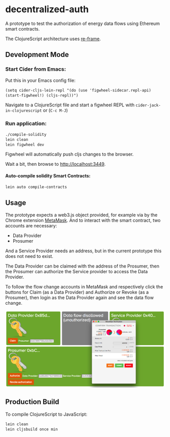 # decentralized-auth

A prototype to test the authorization of energy data flows using Ethereum smart contracts.

The ClojureScript architecture uses [re-frame](https://github.com/Day8/re-frame).


## Development Mode

### Start Cider from Emacs:

Put this in your Emacs config file:

```
(setq cider-cljs-lein-repl "(do (use 'figwheel-sidecar.repl-api) (start-figwheel!) (cljs-repl))")
```

Navigate to a ClojureScript file and start a figwheel REPL with `cider-jack-in-clojurescript` or (`C-c M-J`)

### Run application:

```
./compile-solidity
lein clean
lein figwheel dev
```

Figwheel will automatically push cljs changes to the browser.

Wait a bit, then browse to [http://localhost:3449](http://localhost:3449).

#### Auto-compile solidity Smart Contracts:

```
lein auto compile-contracts
```

## Usage

The prototype expects a web3.js object provided, for example via by the Chrome extension [MetaMask](https://metamask.io/). And to interact with the smart contract, two accounts are necessary:

- Data Provider
- Prosumer

And a Service Provider needs an address, but in the current prototype this does not need to exist.

The Data Provider can be claimed with the address of the Prosumer, then the Prosumer can authorize the Service provider to access the Data Provider.

To follow the flow change accounts in MetaMask and respectively click the buttons for Claim (as a Data Provider) and Authorize or Revoke (as a Prosumer), then login as the Data Provider again and see the data flow change.

![frontend](resources/images/frontend.png)

## Production Build

To compile ClojureScript to JavaScript:

```
lein clean
lein cljsbuild once min
```
